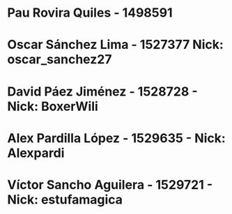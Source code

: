 # Pau Rovira Quiles - 1498591
# Oscar Sánchez Lima - 1527377 Nick: oscar_sanchez27
# David Páez Jiménez - 1528728 - Nick: BoxerWili
# Alex Pardilla López - 1529635 - Nick: Alexpardi
# Víctor Sancho Aguilera - 1529721 - Nick: estufamagica

